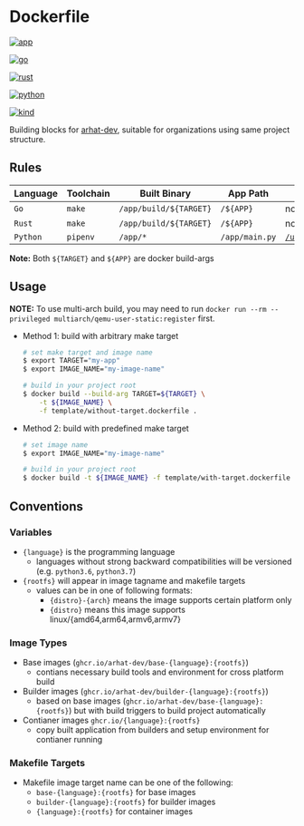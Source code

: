 # Dockerfile

[![app](https://github.com/arhat-dev/dockerfile/workflows/app/badge.svg)](https://github.com/arhat-dev/dockerfile/actions?workflow=app)

[![go](https://github.com/arhat-dev/dockerfile/workflows/go/badge.svg)](https://github.com/arhat-dev/dockerfile/actions?workflow=go)

[![rust](https://github.com/arhat-dev/dockerfile/workflows/rust/badge.svg)](https://github.com/arhat-dev/dockerfile/actions?workflow=rust)

[![python](https://github.com/arhat-dev/dockerfile/workflows/python/badge.svg)](https://github.com/arhat-dev/dockerfile/actions?workflow=python)

[![kind](https://github.com/arhat-dev/dockerfile/workflows/kind/badge.svg)](https://github.com/arhat-dev/dockerfile/actions?workflow=kind)

Building blocks for [arhat-dev](https://github.com/arhat-dev), suitable for organizations using same project structure.

## Rules

| Language | Toolchain | Built Binary           | App Path       | Entrypoint                                                    |
| -------- | --------- | ---------------------- | -------------- | ------------------------------------------------------------- |
| `Go`     | `make`    | `/app/build/${TARGET}` | `/${APP}`      | none                                                          |
| `Rust`   | `make`    | `/app/build/${TARGET}` | `/${APP}`      | none                                                          |
| `Python` | `pipenv`  | `/app/*`               | `/app/main.py` | [`/usr/local/bin/entrypoint`](./scripts/python/entrypoint.sh) |

__Note:__ Both `${TARGET}` and `${APP}` are docker build-args

## Usage

__NOTE:__ To use multi-arch build, you may need to run `docker run --rm --privileged multiarch/qemu-user-static:register` first.

- Method 1: build with arbitrary make target

    ```bash
    # set make target and image name
    $ export TARGET="my-app"
    $ export IMAGE_NAME="my-image-name"

    # build in your project root
    $ docker build --build-arg TARGET=${TARGET} \
        -t ${IMAGE_NAME} \
        -f template/without-target.dockerfile .
    ```

- Method 2: build with predefined make target

    ```bash
    # set image name
    $ export IMAGE_NAME="my-image-name"

    # build in your project root
    $ docker build -t ${IMAGE_NAME} -f template/with-target.dockerfile
    ```

## Conventions

### Variables

- `{language}` is the programming language
  - languages without strong backward compatibilities will be versioned (e.g. `python3.6`, `python3.7`)
- `{rootfs}` will appear in image tagname and makefile targets
  - values can be in one of following formats:
    - `{distro}-{arch}` means the image supports certain platform only
    - `{distro}` means this image supports linux/{amd64,arm64,armv6,armv7}

### Image Types

- Base images (`ghcr.io/arhat-dev/base-{language}:{rootfs}`)
  - contians necessary build tools and environment for cross platform build
- Builder images (`ghcr.io/arhat-dev/builder-{language}:{rootfs}`)
  - based on base images (`ghcr.io/arhat-dev/base-{language}:{rootfs}`) but with build triggers to build project automatically
- Contianer images `ghcr.io/{language}:{rootfs}`
  - copy built application from builders and setup environment for contianer running

### Makefile Targets

- Makefile image target name can be one of the following:
  - `base-{language}:{rootfs}` for base images
  - `builder-{language}:{rootfs}` for builder images
  - `{language}:{rootfs}` for container images
